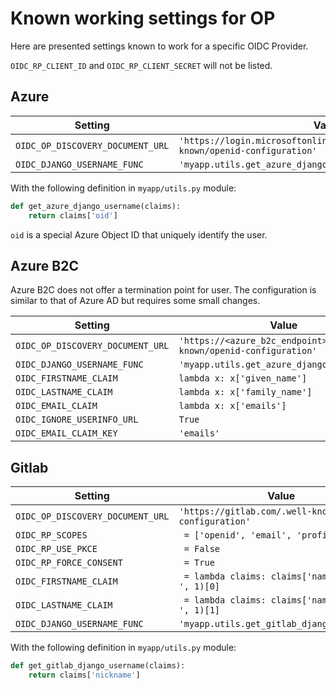 Known working settings for OP
=============================

Here are presented settings known to work for a specific OIDC Provider.

`OIDC_RP_CLIENT_ID` and `OIDC_RP_CLIENT_SECRET` will not be listed.

Azure
-----

| Setting | Value |
| ------- | ----- |
| `OIDC_OP_DISCOVERY_DOCUMENT_URL` | `'https://login.microsoftonline.com/<tenant_id>/v2.0/.well-known/openid-configuration'` |
| `OIDC_DJANGO_USERNAME_FUNC` | `'myapp.utils.get_azure_django_username'` |

With the following definition in `myapp/utils.py` module:

```python
def get_azure_django_username(claims):
    return claims['oid']
```

`oid` is a special Azure Object ID that uniquely identify the user.

Azure B2C
---------
Azure B2C does not offer a termination point for user. 
The configuration is similar to that of Azure AD but requires some small
changes.


| Setting | Value |
| ------- | ----- |
| `OIDC_OP_DISCOVERY_DOCUMENT_URL` | `'https://<azure_b2c_endpoint>/v2.0/.well-known/openid-configuration'` |
| `OIDC_DJANGO_USERNAME_FUNC` | `'myapp.utils.get_azure_django_username'` |
| `OIDC_FIRSTNAME_CLAIM` | `lambda x: x['given_name']`|
| `OIDC_LASTNAME_CLAIM` | `lambda x: x['family_name']`|
| `OIDC_EMAIL_CLAIM` | `lambda x: x['emails']`|
| `OIDC_IGNORE_USERINFO_URL` | `True`|
| `OIDC_EMAIL_CLAIM_KEY` | `'emails'`|


Gitlab
------

| Setting | Value |
| ------- | ----- |
| `OIDC_OP_DISCOVERY_DOCUMENT_URL` | `'https://gitlab.com/.well-known/openid-configuration'` |
| `OIDC_RP_SCOPES` | ` = ['openid', 'email', 'profile']` |
| `OIDC_RP_USE_PKCE` | ` = False` |
| `OIDC_RP_FORCE_CONSENT` | ` = True` |
| `OIDC_FIRSTNAME_CLAIM` | ` = lambda claims: claims['name'].split(' ', 1)[0]` |
| `OIDC_LASTNAME_CLAIM` | ` = lambda claims: claims['name'].split(' ', 1)[1]` |
| `OIDC_DJANGO_USERNAME_FUNC` | `'myapp.utils.get_gitlab_django_username'` |

With the following definition in `myapp/utils.py` module:

```python
def get_gitlab_django_username(claims):
    return claims['nickname']
```
